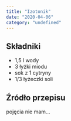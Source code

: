 ```yaml
---
title: "Izotonik"
date: "2020-04-06"
category: "undefined"
---
```


## Składniki

- 1,5 l wody
- 3 łyżki miodu
- sok z 1 cytryny
- 1/3 łyżeczki soli

## Źródło przepisu

pojęcia nie mam...
